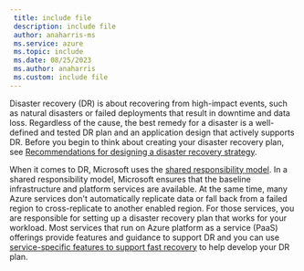 ```yaml
---
 title: include file
 description: include file
 author: anaharris-ms
 ms.service: azure
 ms.topic: include
 ms.date: 08/25/2023
 ms.author: anaharris
 ms.custom: include file
---
```



Disaster recovery (DR) is about recovering from high-impact events, such as natural disasters or failed deployments that result in downtime and data loss. Regardless of the cause, the best remedy for a disaster is a well-defined and tested DR plan and an application design that actively supports DR.  Before you begin to think about creating your disaster recovery plan, see [Recommendations for designing a disaster recovery strategy](/azure/well-architected/reliability/disaster-recovery). 


When it comes to DR, Microsoft uses the [shared responsibility model](../business-continuity-management-program.md#shared-responsibility-model). In a shared responsibility model, Microsoft ensures that the baseline infrastructure and platform services are available. At the same time, many Azure services don't automatically replicate data or fall back from a failed region to cross-replicate to another enabled region. For those services, you are responsible for setting up a disaster recovery plan that works for your workload.  Most services that run on Azure platform as a service (PaaS) offerings provide features and guidance to support DR and you can use [service-specific features to support fast recovery](../reliability-guidance-overview.md) to help develop your DR plan.





